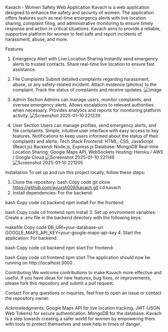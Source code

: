 Kavach - Women Safety Web Application
Kavach is a web application designed to enhance the safety and security of women. The application offers features such as real-time emergency alerts with live location sharing, complaint filing, and administrative monitoring to ensure timely response and action in critical situations. Kavach aims to provide a reliable, supportive platform for women to feel safe and report incidents of harassment, abuse, and more.

Features
1. Emergency Alert with Live Location Sharing
Instantly send emergency alerts to trusted contacts.
Share real-time live location to ensure fast assistance.
2. File Complaints
Submit detailed complaints regarding harassment, abuse, or any safety-related incident.
Attach evidence (photos) to the complaint.
Track the status of complaints and receive updates.
![image](https://github.com/user-attachments/assets/3c350ae1-c42a-4d49-b7ec-ad1b0a306bb7)

4. Admin Section
Admins can manage users, monitor complaints, and oversee emergency alerts.
Allows escalations to relevant authorities when necessary.
Provides analytics and reports for monitoring platform activity.
![Screenshot 2025-01-10 221239](https://github.com/user-attachments/assets/bb7447a0-64bc-4888-bace-b4a17bec6350)

5. User Section
Users can manage profiles, send emergency alerts, and file complaints.
Simple, intuitive user interface with easy access to key features.
Notifications to keep users informed about the status of their complaints and alerts.
Tech Stack
Frontend: HTML, CSS, JavaScript (React.js)
Backend: Node.js, Express.js
Database: MongoDB
Real-time Location Sharing: Google Maps API, WebSockets
Hosting: Heroku / AWS / Google Cloud
![Screenshot 2025-01-10 221146](https://github.com/user-attachments/assets/dc89613d-08e8-46b1-84f3-6bc23e27b9e4)
![Screenshot 2025-01-10 221205](https://github.com/user-attachments/assets/78b0dafd-1cab-4614-a6f5-5c6998749c8b)


Installation
To set up and run this project locally, follow these steps:

1. Clone the repository:
bash
Copy code
git clone https://github.com/ayuxsh009/kavach.git
cd kavach
2. Install dependencies:
For the backend:

bash
Copy code
cd backend
npm install
For the frontend:

bash
Copy code
cd frontend
npm install
3. Set up environment variables:
Create a .env file in the backend directory with the following keys:

makefile
Copy code
DB_URI=your-database-uri
GOOGLE_MAPS_API_KEY=your-google-maps-api-key
4. Start the application:
For backend:

bash
Copy code
cd backend
npm start
For frontend:

bash
Copy code
cd frontend
npm start
The application should now be running on http://localhost:3000 .

Contributing
We welcome contributions to make Kavach more effective and useful. If you have ideas for new features, bug fixes, or improvements, please fork this repository and submit a pull request.

Contact
For any questions or inquiries, feel free to open an issue or contact the repository owner.

Acknowledgments:
Google Maps API for live location tracking.
JWT (JSON Web Tokens) for secure authentication.
MongoDB for the database.
Kavach is a step towards creating a safer world for women by empowering them with tools to protect themselves and seek help in times of danger.
